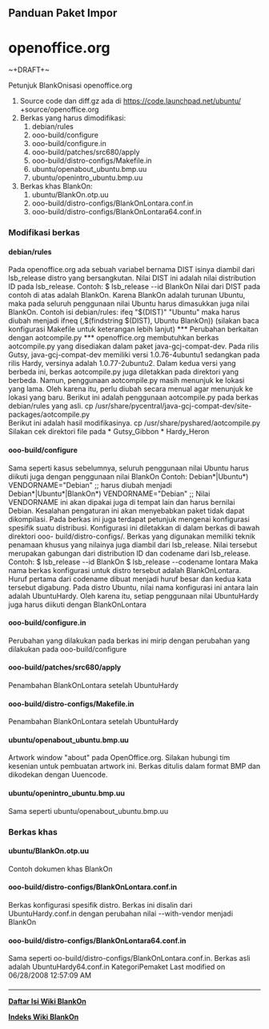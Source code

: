 ## Panduan Paket Impor
#  openoffice.org
~+DRAFT+~

Petunjuk BlankOnisasi openoffice.org
   1. Source code dan diff.gz ada di ​https://code.launchpad.net/ubuntu/
      +source/openoffice.org
   2. Berkas yang harus dimodifikasi:
         1. debian/rules
         2. ooo-build/configure
         3. ooo-build/configure.in
         4. ooo-build/patches/src680/apply
         5. ooo-build/distro-configs/Makefile.in
         6. ubuntu/openabout_ubuntu.bmp.uu
         7. ubuntu/openintro_ubuntu.bmp.uu
   3. Berkas khas BlankOn:
         1. ubuntu/BlankOn.otp.uu
         2. ooo-build/distro-configs/BlankOnLontara.conf.in
         3. ooo-build/distro-configs/BlankOnLontara64.conf.in
### Modifikasi berkas
#### debian/rules
Pada openoffice.org ada sebuah variabel bernama DIST isinya diambil dari
lsb_release distro yang bersangkutan. Nilai DIST ini adalah nilai distribution
ID pada lsb_release.
Contoh:
$ lsb_release --id
BlankOn
Nilai dari DIST pada contoh di atas adalah BlankOn.
Karena BlankOn adalah turunan Ubuntu, maka pada seluruh penggunaan nilai Ubuntu
harus dimasukkan juga nilai BlankOn. Contoh isi debian/rules:
ifeq "$(DIST)" "Ubuntu"
maka harus diubah menjadi
ifneq (,$(findstring $(DIST), Ubuntu BlankOn))
(silakan baca konfigurasi Makefile untuk keterangan lebih lanjut)
*** Perubahan berkaitan dengan aotcompile.py ***
openoffice.org membutuhkan berkas aotcompile.py yang disediakan dalam paket
java-gcj-compat-dev. Pada rilis Gutsy, java-gcj-compat-dev memiliki versi
1.0.76-4ubuntu1 sedangkan pada rilis Hardy, versinya adalah 1.0.77-2ubuntu2.
Dalam kedua versi yang berbeda ini, berkas aotcompile.py juga diletakkan pada
direktori yang berbeda. Namun, penggunaan aotcompile.py masih menunjuk ke
lokasi yang lama. Oleh karena itu, perlu diubah secara menual agar menunjuk ke
lokasi yang baru.
Berikut ini adalah penggunaan aotcompile.py pada berkas debian/rules yang asli.
        cp /usr/share/pycentral/java-gcj-compat-dev/site-packages/aotcompile.py
\
Berikut ini adalah hasil modifikasinya.
        cp /usr/share/pyshared/aotcompile.py \
Silakan cek direktori file pada
    * ​Gutsy_Gibbon
    * ​Hardy_Heron
#### ooo-build/configure
Sama seperti kasus sebelumnya, seluruh penggunaan nilai Ubuntu harus diikuti
juga dengan penggunaan nilai BlankOn
Contoh:
        Debian*|Ubuntu*) VENDORNAME="Debian" ;;
harus diubah menjadi
        Debian*|Ubuntu*|BlankOn*) VENDORNAME="Debian" ;;
Nilai VENDORNAME ini akan dipakai juga di tempat lain dan harus bernilai
Debian. Kesalahan pengaturan ini akan menyebabkan paket tidak dapat
dikompilasi.
Pada berkas ini juga terdapat petunjuk mengenai konfigurasi spesifik suatu
distribusi. Konfigurasi ini diletakkan di dalam berkas di bawah direktori ooo-
build/distro-configs/. Berkas yang digunakan memiliki teknik penamaan khusus
yang nilainya juga diambil dari lsb_release.
Nilai tersebut merupakan gabungan dari distribution ID dan codename dari
lsb_release. Contoh:
$ lsb_release --id
BlankOn
$ lsb_release --codename
lontara
Maka nama berkas konfigurasi untuk distro tersebut adalah BlankOnLontara. Huruf
pertama dari codename dibuat menjadi huruf besar dan kedua kata tersebut
digabung.
Pada distro Ubuntu, nilai nama konfigurasi ini antara lain adalah UbuntuHardy.
Oleh karena itu, setiap penggunaan nilai UbuntuHardy juga harus diikuti dengan
BlankOnLontara
#### ooo-build/configure.in
Perubahan yang dilakukan pada berkas ini mirip dengan perubahan yang dilakukan
pada ooo-build/configure
#### ooo-build/patches/src680/apply
Penambahan BlankOnLontara setelah UbuntuHardy
#### ooo-build/distro-configs/Makefile.in
Penambahan BlankOnLontara setelah UbuntuHardy
#### ubuntu/openabout_ubuntu.bmp.uu
Artwork window "about" pada OpenOffice.org. Silakan hubungi tim kesenian untuk
pembuatan artwork ini. Berkas ditulis dalam format BMP dan dikodekan dengan
Uuencode.
#### ubuntu/openintro_ubuntu.bmp.uu
Sama seperti ubuntu/openabout_ubuntu.bmp.uu
### Berkas khas
#### ubuntu/BlankOn.otp.uu
Contoh dokumen khas BlankOn
#### ooo-build/distro-configs/BlankOnLontara.conf.in
Berkas konfigurasi spesifik distro. Berkas ini disalin dari UbuntuHardy.conf.in
dengan perubahan nilai --with-vendor menjadi BlankOn
#### ooo-build/distro-configs/BlankOnLontara64.conf.in
Sama seperti oo-build/distro-configs/BlankOnLontara.conf.in. Berkas asli adalah
UbuntuHardy64.conf.in
KategoriPemaket
Last modified on 06/28/2008 12:57:09 AM
#### 
    
 
 
 
 
 
---
[**Daftar Isi Wiki BlankOn**](/wiki/DaftarIsi/index.html)
 
[**Indeks Wiki BlankOn**](/wiki/Indeks.html)
